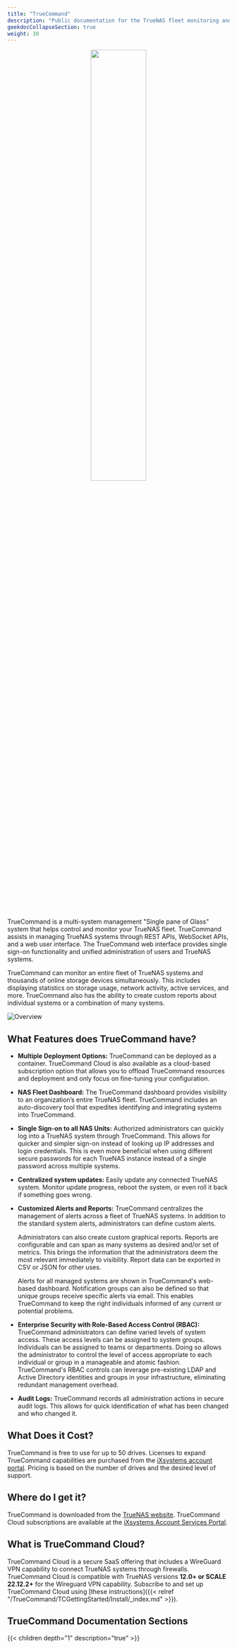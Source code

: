 ```yaml
---
title: "TrueCommand"
description: "Public documentation for the TrueNAS fleet monitoring and managing application called TrueCommand."
geekdocCollapseSection: true
weight: 30
---
```

<p style="text-align:center;">
<img src="/images/truecommand-logo-full-color-rgb.png" style="width:50%;">
</p>

TrueCommand is a multi-system management "Single pane of Glass" system that helps control and monitor your TrueNAS fleet. TrueCommand assists in managing TrueNAS systems through REST APIs, WebSocket APIs, and a web user interface. The TrueCommand web interface provides single sign-on functionality and unified administration of users and TrueNAS systems.

TrueCommand can monitor an entire fleet of TrueNAS systems and thousands of online storage devices simultaneously. This includes displaying statistics on storage usage, network activity, active services, and more. TrueCommand also has the ability to create custom reports about individual systems or a combination of many systems.

![Overview](/images/TrueCommand/Overview.png "Truecommand Overview")

## What Features does TrueCommand have?

* **Multiple Deployment Options:** TrueCommand can be deployed as a container.
  TrueCommand Cloud is also available as a cloud-based subscription option that allows you to offload TrueCommand resources and deployment and only focus on fine-tuning your configuration.

* **NAS Fleet Dashboard:** The TrueCommand dashboard provides visibility to an organization’s entire TrueNAS fleet.
  TrueCommand includes an auto-discovery tool that expedites identifying and integrating systems into TrueCommand.

* **Single Sign-on to all NAS Units:** Authorized administrators can quickly log into a TrueNAS system through TrueCommand.
  This allows for quicker and simpler sign-on instead of looking up IP addresses and login credentials.
  This is even more beneficial when using different secure passwords for each TrueNAS instance instead of a single password across multiple systems.

* **Centralized system updates:** Easily update any connected TrueNAS system.
  Monitor update progress, reboot the system, or even roll it back if something goes wrong.

* **Customized Alerts and Reports:** TrueCommand centralizes the management of alerts across a fleet of TrueNAS systems.
  In addition to the standard system alerts, administrators can define custom alerts.
  
  Administrators can also create custom graphical reports.
  Reports are configurable and can span as many systems as desired and/or set of metrics.
  This brings the information that the administrators deem the most relevant immediately to visibility.
  Report data can be exported in CSV or JSON for other uses.
  
  Alerts for all managed systems are shown in TrueCommand's web-based dashboard.
  Notification groups can also be defined so that unique groups receive specific alerts via email.
  This enables TrueCommand to keep the right individuals informed of any current or potential problems.

* **Enterprise Security with Role-Based Access Control (RBAC):** TrueCommand administrators can define varied levels of system access.
  These access levels can be assigned to system groups.
  Individuals can be assigned to teams or departments.
  Doing so allows the administrator to control the level of access appropriate to each individual or group in a manageable and atomic fashion.
  TrueCommand's RBAC controls can leverage pre-existing LDAP and Active Directory identities and groups in your infrastructure, eliminating redundant management overhead.

* **Audit Logs:** TrueCommand records all administration actions in secure audit logs.
  This allows for quick identification of what has been changed and who changed it.

## What Does it Cost?

TrueCommand is free to use for up to 50 drives.
Licenses to expand TrueCommand capabilities are purchased from the [iXsystems account portal](https://portal.ixsystems.com/).
Pricing is based on the number of drives and the desired level of support.

## Where do I get it?

TrueCommand is downloaded from the [TrueNAS website](https://www.truenas.com/truecommand/).
TrueCommand Cloud subscriptions are available at the [iXsystems Account Services Portal](https://portal.ixsystems.com/portal/login/index.php).

## What is TrueCommand Cloud?

TrueCommand Cloud is a secure SaaS offering that includes a WireGuard VPN capability to connect TrueNAS systems through firewalls.
TrueCommand Cloud is compatible with TrueNAS versions **12.0+ or SCALE 22.12.2+** for the Wireguard VPN capability.
Subscribe to and set up TrueCommand Cloud using [these instructions]({{< relref "/TrueCommand/TCGettingStarted/Install/_index.md" >}}).

## TrueCommand Documentation Sections

{{< children depth="1" description="true" >}}

